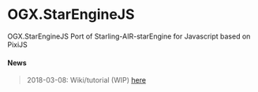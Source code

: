 # OGX.StarEngineJS

OGX.StarEngineJS Port of Starling-AIR-starEngine for Javascript based on PixiJS

#### News
>2018-03-08: Wiki/tutorial (WIP) [here](https://github.com/globules-io/OGX.StarEngineJS/wiki/OGX-StarEngine-JS-Wiki)
